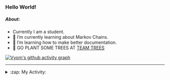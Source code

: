 ### Hello World!

##### About:
- Currently I am a student.
- 🌱 I’m currently learning about Markov Chains.
- 🌱 I’m learning how to make better documentation.
- 🌱 GO PLANT SOME TREES AT [TEAM TREES](https://teamtrees.org/)

[![Vyom's github activity graph](https://activity-graph.herokuapp.com/graph?username=Vyvy-vi)](https://github.com/ashutosh00710/github-readme-activity-graph)

---
<details>
  <summary>:zap: My Activity:</summary>
  
<!--START_SECTION:waka-->
![Code Time](http://img.shields.io/badge/Code%20Time-827%20hrs-blue)

**I'm a Night 🦉** 

```text
🌞 Morning    67 commits     ██░░░░░░░░░░░░░░░░░░░░░░░   8.22% 
🌆 Daytime    200 commits    ██████░░░░░░░░░░░░░░░░░░░   24.54% 
🌃 Evening    281 commits    ████████░░░░░░░░░░░░░░░░░   34.48% 
🌙 Night      267 commits    ████████░░░░░░░░░░░░░░░░░   32.76%

```
📅 **I'm Most Productive on Sunday** 

```text
Monday       76 commits     ██░░░░░░░░░░░░░░░░░░░░░░░   9.33% 
Tuesday      133 commits    ████░░░░░░░░░░░░░░░░░░░░░   16.32% 
Wednesday    122 commits    ███░░░░░░░░░░░░░░░░░░░░░░   14.97% 
Thursday     107 commits    ███░░░░░░░░░░░░░░░░░░░░░░   13.13% 
Friday       108 commits    ███░░░░░░░░░░░░░░░░░░░░░░   13.25% 
Saturday     92 commits     ██░░░░░░░░░░░░░░░░░░░░░░░   11.29% 
Sunday       177 commits    █████░░░░░░░░░░░░░░░░░░░░   21.72%

```


📊 **This Week I Spent My Time On** 

```text
🔥 Editors: 
VS Code                  13 mins             █████████████████░░░░░░░░   70.5% 
Vim                      5 mins              ███████░░░░░░░░░░░░░░░░░░   29.5%

🐱‍💻 Projects: 
praise                   12 mins             █████████████████░░░░░░░░   68.34% 
Unknown Project          5 mins              ███████░░░░░░░░░░░░░░░░░░   29.5% 
developer-rubric-discord-0 secs              ░░░░░░░░░░░░░░░░░░░░░░░░░   2.16%

```


 Last Updated on 28/06/2022 16:04:41 UTC
<!--END_SECTION:waka-->
</details>
